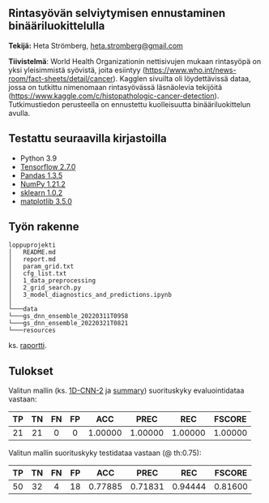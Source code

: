 ## Rintasyövän selviytymisen ennustaminen binääriluokittelulla

**Tekijä:** Heta Strömberg, heta.stromberg@gmail.com

**Tiivistelmä**: World Health Organizationin nettisivujen mukaan rintasyöpä on yksi yleisimmistä syövistä, joita esiintyy (https://www.who.int/news-room/fact-sheets/detail/cancer). Kagglen sivuilta oli löydettävissä dataa, jossa on tutkittu nimenomaan rintasyövässä läsnäolevia tekijöitä (https://www.kaggle.com/c/histopathologic-cancer-detection). Tutkimustiedon perusteella on ennustettu kuolleisuutta binääriluokittelun avulla.

## Testattu seuraavilla kirjastoilla

- Python 3.9
- [Tensorflow 2.7.0](https://www.tensorflow.org/overview/?hl=fi)
- [Pandas 1.3.5](https://pandas.pydata.org/)
- [NumPy 1.21.2](https://numpy.org/)
- [sklearn 1.0.2](https://scikit-learn.org/)
- [matplotlib 3.5.0](https://matplotlib.org/)

## Työn rakenne

```
loppuprojekti
│   README.md
│   report.md    
│   param_grid.txt
│   cfg_list.txt
│   1_data_preprocessing
│   2_grid_search.py
│   3_model_diagnostics_and_predictions.ipynb
│
└───data
└───gs_dnn_ensemble_20220311T0958
└───gs_dnn_ensemble_20220321T0821
└───resources
```

ks. [raportti](./report.md).

## Tulokset

Valitun mallin (ks. [1D-CNN-2](./gs_dnn_ensemble_20220321T0821/model_infos/1D-CNN-2.png) ja [summary](./gs_dnn_ensemble_20220321T0821/model_infos/1D-CNN-2_summary.txt)) suorituskyky evaluointidataa vastaan:

| TP | TN | FN | FP | ACC | PREC | REC | FSCORE
| :-: | :-: | :-: | :-: | :-: | :-: | :-: | :-: |
| 21 | 21 | 0 | 0 | 1.00000 | 1.00000 | 1.00000 | 1.00000 |

Valitun mallin suorituskyky testidataa vastaan (@ th:0.75):

| TP | TN | FN | FP | ACC | PREC | REC | FSCORE
| :-: | :-: | :-: | :-: | :-: | :-: | :-: | :-: |
| 50 | 32 | 4 | 18 | 0.77885 | 0.71831 | 0.94444 | 0.81600 |